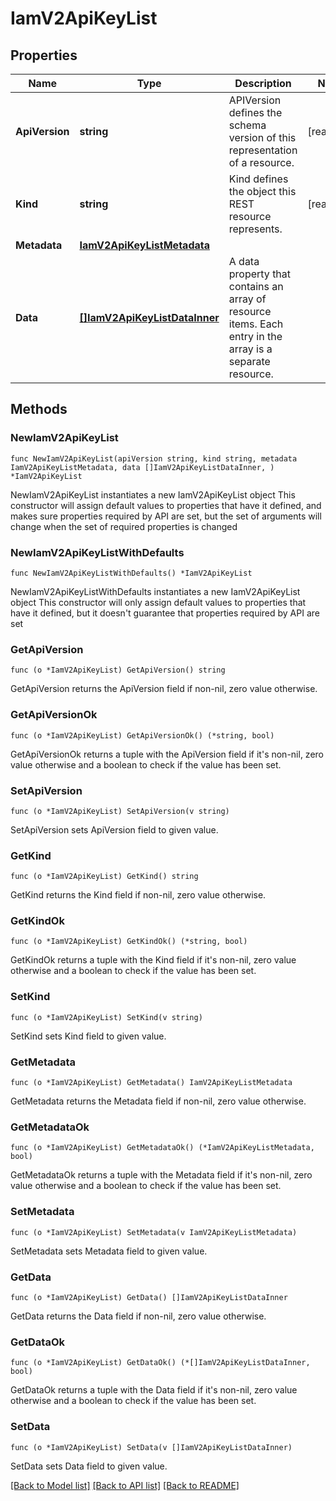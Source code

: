 # IamV2ApiKeyList

## Properties

Name | Type | Description | Notes
------------ | ------------- | ------------- | -------------
**ApiVersion** | **string** | APIVersion defines the schema version of this representation of a resource. | [readonly] 
**Kind** | **string** | Kind defines the object this REST resource represents. | [readonly] 
**Metadata** | [**IamV2ApiKeyListMetadata**](IamV2ApiKeyListMetadata.md) |  | 
**Data** | [**[]IamV2ApiKeyListDataInner**](IamV2ApiKeyListDataInner.md) | A data property that contains an array of resource items. Each entry in the array is a separate resource. | 

## Methods

### NewIamV2ApiKeyList

`func NewIamV2ApiKeyList(apiVersion string, kind string, metadata IamV2ApiKeyListMetadata, data []IamV2ApiKeyListDataInner, ) *IamV2ApiKeyList`

NewIamV2ApiKeyList instantiates a new IamV2ApiKeyList object
This constructor will assign default values to properties that have it defined,
and makes sure properties required by API are set, but the set of arguments
will change when the set of required properties is changed

### NewIamV2ApiKeyListWithDefaults

`func NewIamV2ApiKeyListWithDefaults() *IamV2ApiKeyList`

NewIamV2ApiKeyListWithDefaults instantiates a new IamV2ApiKeyList object
This constructor will only assign default values to properties that have it defined,
but it doesn't guarantee that properties required by API are set

### GetApiVersion

`func (o *IamV2ApiKeyList) GetApiVersion() string`

GetApiVersion returns the ApiVersion field if non-nil, zero value otherwise.

### GetApiVersionOk

`func (o *IamV2ApiKeyList) GetApiVersionOk() (*string, bool)`

GetApiVersionOk returns a tuple with the ApiVersion field if it's non-nil, zero value otherwise
and a boolean to check if the value has been set.

### SetApiVersion

`func (o *IamV2ApiKeyList) SetApiVersion(v string)`

SetApiVersion sets ApiVersion field to given value.


### GetKind

`func (o *IamV2ApiKeyList) GetKind() string`

GetKind returns the Kind field if non-nil, zero value otherwise.

### GetKindOk

`func (o *IamV2ApiKeyList) GetKindOk() (*string, bool)`

GetKindOk returns a tuple with the Kind field if it's non-nil, zero value otherwise
and a boolean to check if the value has been set.

### SetKind

`func (o *IamV2ApiKeyList) SetKind(v string)`

SetKind sets Kind field to given value.


### GetMetadata

`func (o *IamV2ApiKeyList) GetMetadata() IamV2ApiKeyListMetadata`

GetMetadata returns the Metadata field if non-nil, zero value otherwise.

### GetMetadataOk

`func (o *IamV2ApiKeyList) GetMetadataOk() (*IamV2ApiKeyListMetadata, bool)`

GetMetadataOk returns a tuple with the Metadata field if it's non-nil, zero value otherwise
and a boolean to check if the value has been set.

### SetMetadata

`func (o *IamV2ApiKeyList) SetMetadata(v IamV2ApiKeyListMetadata)`

SetMetadata sets Metadata field to given value.


### GetData

`func (o *IamV2ApiKeyList) GetData() []IamV2ApiKeyListDataInner`

GetData returns the Data field if non-nil, zero value otherwise.

### GetDataOk

`func (o *IamV2ApiKeyList) GetDataOk() (*[]IamV2ApiKeyListDataInner, bool)`

GetDataOk returns a tuple with the Data field if it's non-nil, zero value otherwise
and a boolean to check if the value has been set.

### SetData

`func (o *IamV2ApiKeyList) SetData(v []IamV2ApiKeyListDataInner)`

SetData sets Data field to given value.



[[Back to Model list]](../README.md#documentation-for-models) [[Back to API list]](../README.md#documentation-for-api-endpoints) [[Back to README]](../README.md)


